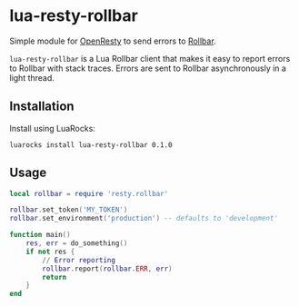 # lua-resty-rollbar

Simple module for [OpenResty](http://openresty.org/) to send errors to
[Rollbar](https://rollbar.com).

`lua-resty-rollbar` is a Lua Rollbar client that makes it easy to report errors to Rollbar with
stack traces. Errors are sent to Rollbar asynchronously in a light thread.

## Installation

Install using LuaRocks:

```
luarocks install lua-resty-rollbar 0.1.0
```

## Usage

```lua
local rollbar = require 'resty.rollbar'

rollbar.set_token('MY_TOKEN')
rollbar.set_environment('production') -- defaults to 'development'

function main()
	res, err = do_something()
	if not res {
		// Error reporting
		rollbar.report(rollbar.ERR, err)
		return
	}
end
```
